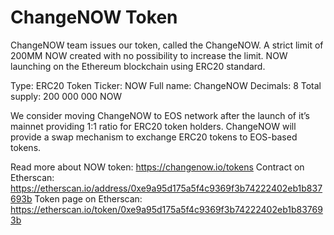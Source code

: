 # ChangeNOW Token

ChangeNOW team issues our token, called the ChangeNOW. A strict limit of 200MM NOW created with no possibility to increase the limit. NOW launching on the Ethereum blockchain using ERC20 standard.

  Type: ERC20 Token
  Ticker: NOW
  Full name: ChangeNOW
  Decimals: 8
  Total supply: 200 000 000 NOW

We consider moving ChangeNOW to EOS network after the launch of it’s mainnet providing 1:1 ratio for ERC20 token holders. ChangeNOW will provide a swap mechanism to exchange ERC20 tokens to EOS-based tokens.

Read more about NOW token: https://changenow.io/tokens
Contract on Etherscan: https://etherscan.io/address/0xe9a95d175a5f4c9369f3b74222402eb1b837693b
Token page on Etherscan: https://etherscan.io/token/0xe9a95d175a5f4c9369f3b74222402eb1b837693b
